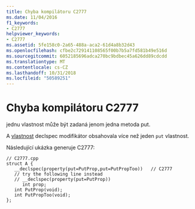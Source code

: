 ```yaml
---
title: Chyba kompilátoru C2777
ms.date: 11/04/2016
f1_keywords:
- C2777
helpviewer_keywords:
- C2777
ms.assetid: 5fe158c0-2a65-488a-aca2-61d4a8b32d43
ms.openlocfilehash: cfbe2c729141108565f00b7b5a7fd581b49e516d
ms.sourcegitcommit: 6052185696adca270bc9bdbec45a626dd89cdcdd
ms.translationtype: MT
ms.contentlocale: cs-CZ
ms.lasthandoff: 10/31/2018
ms.locfileid: "50589251"
---
```

# <a name="compiler-error-c2777"></a>Chyba kompilátoru C2777

jednu vlastnost může být zadaná jenom jedna metoda put.

A [vlastnost](../../cpp/property-cpp.md) declspec modifikátor obsahovala více než jeden `put` vlastnost.

Následující ukázka generuje C2777:

```
// C2777.cpp
struct A {
   __declspec(property(put=PutProp,put=PutPropToo))   // C2777
   // try the following line instead
   // __declspec(property(put=PutProp))
      int prop;
   int PutProp(void);
   int PutPropToo(void);
};
```
